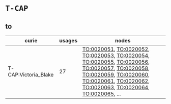 # `T-CAP`

## to

| curie                |   usages | nodes                                                                                                                                                                                                                                                                                                                                                                                                                                                                                                                                                                                                                                                                                                                                                              |
|----------------------|----------|--------------------------------------------------------------------------------------------------------------------------------------------------------------------------------------------------------------------------------------------------------------------------------------------------------------------------------------------------------------------------------------------------------------------------------------------------------------------------------------------------------------------------------------------------------------------------------------------------------------------------------------------------------------------------------------------------------------------------------------------------------------------|
| T-CAP:Victoria_Blake |       27 | [TO:0020051](https://bioregistry.io/TO:0020051), [TO:0020052](https://bioregistry.io/TO:0020052), [TO:0020053](https://bioregistry.io/TO:0020053), [TO:0020054](https://bioregistry.io/TO:0020054), [TO:0020055](https://bioregistry.io/TO:0020055), [TO:0020056](https://bioregistry.io/TO:0020056), [TO:0020057](https://bioregistry.io/TO:0020057), [TO:0020058](https://bioregistry.io/TO:0020058), [TO:0020059](https://bioregistry.io/TO:0020059), [TO:0020060](https://bioregistry.io/TO:0020060), [TO:0020061](https://bioregistry.io/TO:0020061), [TO:0020062](https://bioregistry.io/TO:0020062), [TO:0020063](https://bioregistry.io/TO:0020063), [TO:0020064](https://bioregistry.io/TO:0020064), [TO:0020065](https://bioregistry.io/TO:0020065), ... |

